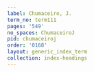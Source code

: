```yaml
---
label: Chumaceiro, J.
term_no: term111
pages: '549'
no_spaces: ChumaceiroJ
pid: chumaceiroj
order: '0168'
layout: generic_index_term
collection: index-headings
---
```

